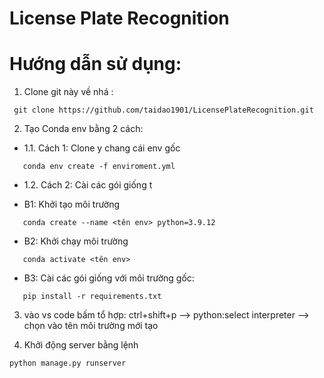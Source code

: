 # License Plate Recognition
# Hướng dẫn sử dụng: 
1. Clone git này về nhá : 
```
 git clone https://github.com/taidao1901/LicensePlateRecognition.git
```
2. Tạo Conda env bằng 2 cách:
 - 1.1. Cách 1: Clone y chang cái env gốc

 ```
    conda env create -f enviroment.yml 
 ```
 - 1.2. Cách 2: Cài các gói giống t
  + B1: Khởi tạo môi trường
 ```
    conda create --name <tên env> python=3.9.12
 ```
 + B2: Khởi chạy môi trường
 ```
    conda activate <tên env>
 ```
 + B3: Cài các gói giống với môi trường gốc:
 ```
    pip install -r requirements.txt
 ```

3. vào vs code bấm tổ hợp: ctrl+shift+p --> python:select interpreter --> chọn vào tên môi trường mới tạo

4. Khởi động server bằng lệnh
```
python manage.py runserver
```
